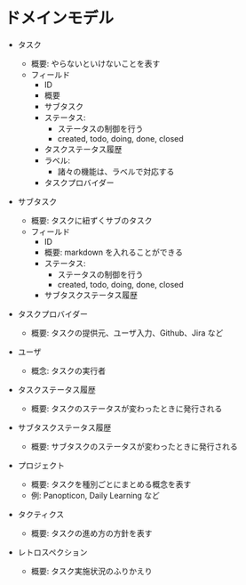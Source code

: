 # ドメインモデル

- タスク

  - 概要: やらないといけないことを表す
  - フィールド
    - ID
    - 概要
    - サブタスク
    - ステータス:
      - ステータスの制御を行う
      - created, todo, doing, done, closed
    - タスクステータス履歴
    - ラベル:
      - 諸々の機能は、ラベルで対応する
    - タスクプロバイダー

- サブタスク

  - 概要: タスクに紐ずくサブのタスク
  - フィールド
    - ID
    - 概要: markdown を入れることができる
    - ステータス:
      - ステータスの制御を行う
      - created, todo, doing, done, closed
    - サブタスクステータス履歴

- タスクプロバイダー

  - 概要: タスクの提供元、ユーザ入力、Github、Jira など

- ユーザ

  - 概念: タスクの実行者

- タスクステータス履歴

  - 概要: タスクのステータスが変わったときに発行される

- サブタスクステータス履歴

  - 概要: サブタスクのステータスが変わったときに発行される

- プロジェクト

  - 概要: タスクを種別ごとにまとめる概念を表す
  - 例: Panopticon, Daily Learning など

- タクティクス

  - 概要: タスクの進め方の方針を表す

- レトロスペクション

  - 概要: タスク実施状況のふりかえり
